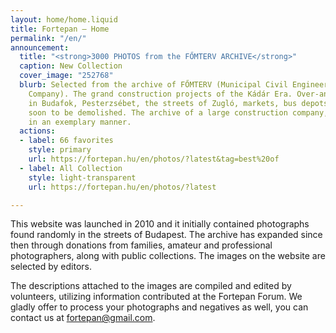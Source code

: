 ```yaml
---
layout: home/home.liquid
title: Fortepan — Home
permalink: "/en/"
announcement:
  title: "<strong>3000 PHOTOS from the FŐMTERV ARCHIVE</strong>"
  caption: New Collection
  cover_image: "252768"
  blurb: Selected from the archive of FŐMTERV (Municipal Civil Engineering Design
    Company). The grand construction projects of the Kádár Era. Over-and underpasses
    in Budafok, Pesterzsébet, the streets of Zugló, markets, bus depots and blocs
    soon to be demolished. The archive of a large construction company, preserved
    in an exemplary manner.
  actions:
  - label: 66 favorites
    style: primary
    url: https://fortepan.hu/en/photos/?latest&tag=best%20of
  - label: All Collection
    style: light-transparent
    url: https://fortepan.hu/en/photos/?latest

---
```

This website was launched in 2010 and it initially contained photographs found randomly in the streets of Budapest. The archive has expanded since then through donations from families, amateur and professional photographers, along with public collections. The images on the website are selected by editors.

The descriptions attached to the images are compiled and edited by volunteers, utilizing information contributed at the Fortepan Forum. We gladly offer to process your photographs and negatives as well, you can contact us at [fortepan@gmail.com](mailto:fortepan@gmail.com).